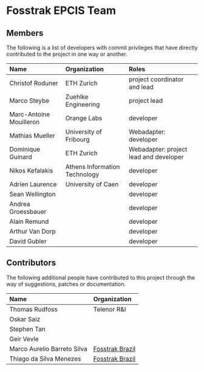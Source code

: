 # Fosstrak EPCIS Team #

## Members ##

The following is a list of developers with commit privileges that have directly contributed to the project in one way or another.

| **Name** | **Organization** | **Roles** |
|:---------|:-----------------|:----------|
| Christof Roduner | ETH Zurich       | project coordinator and lead |
| Marco Steybe | Zuehlke Engineering | project lead |
| Marc-Antoine Mouilleron | Orange Labs      | developer |
| Mathias Mueller | University of Fribourg | Webadapter: developer |
| Dominique Guinard | ETH Zurich       | Webadapter: project lead and developer |
| Nikos Kefalakis | Athens Information Technology | developer |
| Adrien Laurence | University of Caen | developer |
| Sean Wellington |                  | developer |
| Andrea Groessbauer |                  | developer |
| Alain Remund |                  | developer |
| Arthur Van Dorp |                  | developer |
| David Gubler |                  | developer |

## Contributors ##

The following additional people have contributed to this project through the way of suggestions, patches or documentation.

| **Name** | **Organization** |
|:---------|:-----------------|
| Thomas Rudfoss | Telenor R&I      |
| Oskar Saiz |                  |
| Stephen Tan |                  |
| Geir Vevle |                  |
| Marco Aurelio Barreto Silva | [Fosstrak Brazil](http://www.fosstrak.com.br/) |
| Thiago da Silva Menezes | [Fosstrak Brazil](http://www.fosstrak.com.br/) |